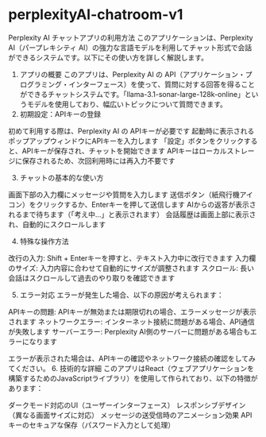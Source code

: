 # perplexityAI-chatroom-v1

Perplexity AI チャットアプリの利用方法
このアプリケーションは、Perplexity AI（パープレキシティ AI）の強力な言語モデルを利用してチャット形式で会話ができるシステムです。以下にその使い方を詳しく解説します。
1. アプリの概要
このアプリは、Perplexity AI の API（アプリケーション・プログラミング・インターフェース）を使って、質問に対する回答を得ることができるチャットシステムです。「llama-3.1-sonar-large-128k-online」というモデルを使用しており、幅広いトピックについて質問できます。
2. 初期設定：APIキーの登録

初めて利用する際は、Perplexity AI の APIキーが必要です
起動時に表示されるポップアップウィンドウにAPIキーを入力します
「設定」ボタンをクリックすると、APIキーが保存され、チャットを開始できます
APIキーはローカルストレージに保存されるため、次回利用時には再入力不要です

3. チャットの基本的な使い方

画面下部の入力欄にメッセージや質問を入力します
送信ボタン（紙飛行機アイコン）をクリックするか、Enterキーを押して送信します
AIからの返答が表示されるまで待ちます（「考え中...」と表示されます）
会話履歴は画面上部に表示され、自動的にスクロールします

4. 特殊な操作方法

改行の入力: Shift + Enterキーを押すと、テキスト入力中に改行できます
入力欄のサイズ: 入力内容に合わせて自動的にサイズが調整されます
スクロール: 長い会話はスクロールして過去のやり取りを確認できます

5. エラー対応
エラーが発生した場合、以下の原因が考えられます：

APIキーの問題: APIキーが無効または期限切れの場合、エラーメッセージが表示されます
ネットワークエラー: インターネット接続に問題がある場合、API通信が失敗します
サーバーエラー: Perplexity AI側のサーバーに問題がある場合もエラーになります

エラーが表示された場合は、APIキーの確認やネットワーク接続の確認をしてみてください。
6. 技術的な詳細
このアプリはReact（ウェブアプリケーションを構築するためのJavaScriptライブラリ）を使用して作られており、以下の特徴があります：

ダークモード対応のUI（ユーザーインターフェース）
レスポンシブデザイン（異なる画面サイズに対応）
メッセージの送受信時のアニメーション効果
APIキーのセキュアな保存（パスワード入力として処理）

